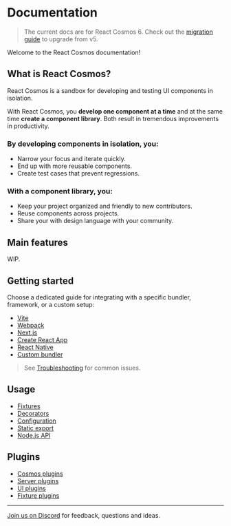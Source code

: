# Documentation

> The current docs are for React Cosmos 6. Check out the [migration guide](getting-started/migration.md) to upgrade from v5.

Welcome to the React Cosmos documentation!

## What is React Cosmos?

React Cosmos is a sandbox for developing and testing UI components in isolation.

With React Cosmos, you **develop one component at a time** and at the same time **create a component library**. Both result in tremendous improvements in productivity.

### By developing components in isolation, you:

- Narrow your focus and iterate quickly.
- End up with more reusable components.
- Create test cases that prevent regressions.

### With a component library, you:

- Keep your project organized and friendly to new contributors.
- Reuse components across projects.
- Share your with design language with your community.

## Main features

WIP.

## Getting started

Choose a dedicated guide for integrating with a specific bundler, framework, or a custom setup:

- [Vite](getting-started/vite.md)
- [Webpack](getting-started/webpack.md)
- [Next.js](getting-started/next.md)
- [Create React App](getting-started/create-react-app.md)
- [React Native](getting-started/react-native.md)
- [Custom bundler](getting-started/custom-bundler.md)

> See [Troubleshooting](getting-started/troubleshooting.md) for common issues.

## Usage

- [Fixtures](usage/fixtures.md)
- [Decorators](usage/decorators.md)
- [Configuration](usage/configuration.md)
- [Static export](usage/static-export.md)
- [Node.js API](usage/node-api.md)

## Plugins

- [Cosmos plugins](plugins/cosmos-plugins.md)
- [Server plugins](plugins/server-plugins.md)
- [UI plugins](plugins/ui-plugins.md)
- [Fixture plugins](plugins/fixture-plugins.md)

---

[Join us on Discord](https://discord.gg/3X95VgfnW5) for feedback, questions and ideas.
